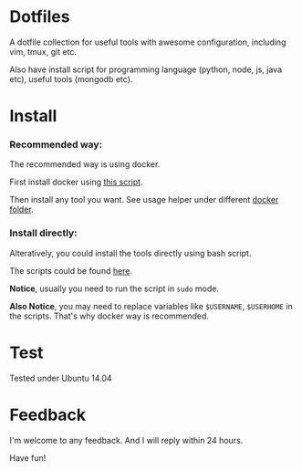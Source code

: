# Dotfiles

A dotfile collection for useful tools with awesome configuration, including vim, tmux, git etc.

Also have install script for programming language (python, node, js, java etc), useful tools (mongodb etc).

# Install

### **Recommended way:**

The recommended way is using docker.

First install docker using [this script](https://github.com/otnt/dotfiles/blob/master/install/docker.sh).

Then install any tool you want. See usage helper under different [docker folder](https://github.com/otnt/dotfiles/tree/master/docker).

### **Install directly:**

Alteratively, you could install the tools directly using bash script.

The scripts could be found [here](https://github.com/otnt/dotfiles/tree/master/install).

**Notice**, usually you need to run the script in `sudo` mode. 

**Also Notice**, you may need to replace variables like `$USERNAME`, `$USERHOME` in the scripts. That's why docker way is recommended.

# Test

Tested under Ubuntu 14.04

# Feedback

I'm welcome to any feedback. And I will reply within 24 hours.

Have fun!
